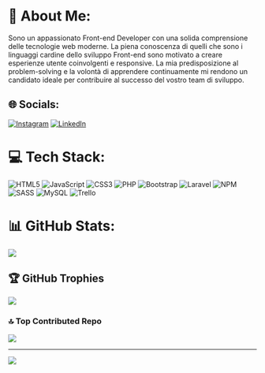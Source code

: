 # 💫 About Me:
Sono un appassionato Front-end Developer con una solida comprensione delle tecnologie web moderne. La piena conoscenza di quelli che sono i linguaggi cardine dello sviluppo Front-end sono motivato a creare esperienze utente coinvolgenti e responsive. La mia predisposizione al problem-solving e la volontà di apprendere continuamente mi rendono un candidato ideale per contribuire al successo del vostro team di sviluppo.


## 🌐 Socials:
[![Instagram](https://img.shields.io/badge/Instagram-%23E4405F.svg?logo=Instagram&logoColor=white)](https://instagram.com/_vinicius.99_) [![LinkedIn](https://img.shields.io/badge/LinkedIn-%230077B5.svg?logo=linkedin&logoColor=white)](https://linkedin.com/in/viniiciusgomes/) 

# 💻 Tech Stack:
![HTML5](https://img.shields.io/badge/html5-%23E34F26.svg?style=for-the-badge&logo=html5&logoColor=white) ![JavaScript](https://img.shields.io/badge/javascript-%23323330.svg?style=for-the-badge&logo=javascript&logoColor=%23F7DF1E) ![CSS3](https://img.shields.io/badge/css3-%231572B6.svg?style=for-the-badge&logo=css3&logoColor=white) ![PHP](https://img.shields.io/badge/php-%23777BB4.svg?style=for-the-badge&logo=php&logoColor=white) ![Bootstrap](https://img.shields.io/badge/bootstrap-%23563D7C.svg?style=for-the-badge&logo=bootstrap&logoColor=white) ![Laravel](https://img.shields.io/badge/laravel-%23FF2D20.svg?style=for-the-badge&logo=laravel&logoColor=white) ![NPM](https://img.shields.io/badge/NPM-%23000000.svg?style=for-the-badge&logo=npm&logoColor=white) ![SASS](https://img.shields.io/badge/SASS-hotpink.svg?style=for-the-badge&logo=SASS&logoColor=white) ![MySQL](https://img.shields.io/badge/mysql-%2300f.svg?style=for-the-badge&logo=mysql&logoColor=white) ![Trello](https://img.shields.io/badge/Trello-%23026AA7.svg?style=for-the-badge&logo=Trello&logoColor=white)
# 📊 GitHub Stats:

![](https://github-readme-streak-stats.herokuapp.com/?user=ViniiciusDev&theme=radical&hide_border=false)<br/>

## 🏆 GitHub Trophies
![](https://github-profile-trophy.vercel.app/?username=ViniiciusDev&theme=dracula&no-frame=true&no-bg=false&margin-w=4)

### 🔝 Top Contributed Repo
![](https://github-contributor-stats.vercel.app/api?username=ViniiciusDev&limit=5&theme=dark&combine_all_yearly_contributions=true)

---
[![](https://visitcount.itsvg.in/api?id=ViniiciusDev&icon=0&color=1)](https://visitcount.itsvg.in)

<!-- Proudly created with GPRM ( https://gprm.itsvg.in ) -->
